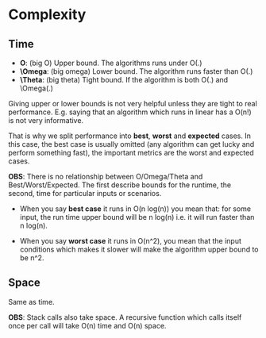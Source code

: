 # Complexity

## Time

- **O**: (big O) Upper bound. The algorithms runs under O(.)
- **\Omega**: (big omega) Lower bound. The algorithm runs faster than O(.)
- **\Theta**: (big theta) Tight bound. If the algorithm is both O(.) and \Omega(.)

Giving upper or lower bounds is not very helpful unless they are tight to real performance.
E.g. saying that an algorithm which runs in linear has a O(n!) is not very informative.

That is why we split performance into **best**, **worst** and **expected** cases.
In this case, the best case is usually omitted (any algorithm can get lucky and perform something fast), the important metrics are the worst and expected cases.

**OBS**:
There is no relationship between O/Omega/Theta and Best/Worst/Expected.
The first describe bounds for the runtime, the second, time for particular inputs or scenarios.

- When you say **best case** it runs in O(n log(n)) you mean that:
for some input, the run time upper bound will be n log(n) i.e. it will run faster than n log(n).

- When you say **worst case** it runs in O(n^2), you mean that the input conditions which makes it slower will make the algorithm upper bound to be n^2.

## Space

Same as time.

**OBS**: Stack calls also take space. A recursive function which calls itself once per call will take O(n) time and O(n) space.